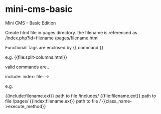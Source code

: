 # mini-cms-basic
Mini CMS - Basic Edition

Create html file in pages directory. the filename is referenced as /index.php?id=filename
/pages/filename.html

Functional Tags are enclosed by {{ command }}

e.g.
{{file:split-columns.html}}

valid commands are..

include:
index:
file:
->

e.g.

{{include:filename.ext}} path to file /includes/
{{file:filename.ext}} path to file /pages/
{{index:filename.ext}} path to file /
{{class_name->execute_method}}